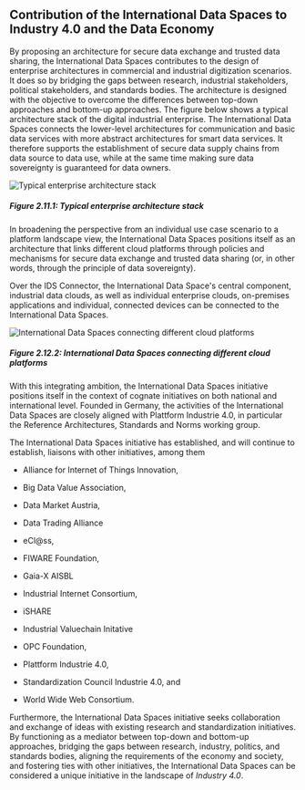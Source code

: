 ## Contribution of the International Data Spaces to Industry 4.0 and the Data Economy ##

By proposing an architecture for secure data exchange and trusted data
sharing, the International Data Spaces contributes to the design of
enterprise architectures in commercial and industrial digitization
scenarios. It does so by bridging the gaps between research, industrial
stakeholders, political stakeholders, and standards bodies. The
architecture is designed with the objective to overcome the differences
between top-down approaches and bottom-up approaches. The figure
below shows a typical
architecture stack of the digital industrial enterprise. The
International Data Spaces connects the lower-level architectures for
communication and basic data services with more abstract architectures
for smart data services. It therefore supports the establishment of
secure data supply chains from data source to data use, while at the
same time making sure data sovereignty is guaranteed for data owners.

![ Typical enterprise architecture
stack](media/image16.png)
##### Figure 2.11.1: Typical enterprise architecture stack

In broadening the perspective from an individual use case scenario to a
platform landscape view, the International Data Spaces positions itself
as an architecture that links different cloud platforms through policies
and mechanisms for secure data exchange and trusted data sharing (or, in
other words, through the principle of data sovereignty).

Over the IDS Connector, the International Data Space's central
component, industrial data clouds, as well as individual enterprise
clouds, on-premises applications and individual, connected devices can
be connected to the International Data Spaces.

![ International Data Spaces connecting different cloud
platforms](media/image17.png)
##### Figure 2.12.2: International Data Spaces connecting different cloud platforms

With this integrating ambition, the International Data Spaces initiative
positions itself in the context of cognate initiatives on both national
and international level. Founded in Germany, the activities of the
International Data Spaces are closely aligned with Plattform Industrie
4.0, in particular the Reference Architectures, Standards and Norms
working group.

The International Data Spaces initiative has established, and will
continue to establish, liaisons with other initiatives, among them

- Alliance for Internet of Things Innovation,

- Big Data Value Association,

- Data Market Austria,

- Data Trading Alliance

- eCl@ss,

- FIWARE Foundation,

- Gaia-X AISBL

- Industrial Internet Consortium,

- iSHARE

- Industrial Valuechain Initative

- OPC Foundation,

- Plattform Industrie 4.0,

- Standardization Council Industrie 4.0, and

- World Wide Web Consortium.

Furthermore, the International Data Spaces initiative seeks
collaboration and exchange of ideas with existing research and
standardization initiatives. By functioning as a mediator between
top-down and bottom-up approaches, bridging the gaps between research,
industry, politics, and standards bodies, aligning the requirements of
the economy and society, and fostering ties with other initiatives, the
International Data Spaces can be considered a unique initiative in the
landscape of *Industry 4.0*.

